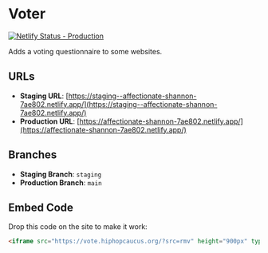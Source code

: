 # Voter

[![Netlify Status - Production](https://api.netlify.com/api/v1/badges/16d974dc-6c43-4c7b-8258-2827fb3f9f83/deploy-status)](https://app.netlify.com/sites/affectionate-shannon-7ae802/deploys)

Adds a voting questionnaire to some websites.

## URLs

- **Staging URL**: [https://staging--affectionate-shannon-7ae802.netlify.app/](https://staging--affectionate-shannon-7ae802.netlify.app/)
- **Production URL**: [https://affectionate-shannon-7ae802.netlify.app/](https://affectionate-shannon-7ae802.netlify.app/)

## Branches

- **Staging Branch**: `staging`
- **Production Branch**: `main`

## Embed Code

Drop this code on the site to make it work:

```html
<iframe src="https://vote.hiphopcaucus.org/?src=rmv" height="900px" type="text/javascript"></iframe>

